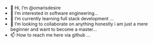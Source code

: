 - 👋 Hi, I’m @omarisdesire
- 👀 I’m interested in software engineering...
- 🌱 I’m currently learning full stack development ...
- 💞️ I’m looking to collaborate on anything honestly i am just a mere beginner and want to become a master...
- 📫 How to reach me here via github ...

<!---
omarisdesire/omarisdesire is a ✨ special ✨ repository because its `README.md` (this file) appears on your GitHub profile.
You can click the Preview link to take a look at your changes.
--->
